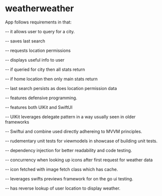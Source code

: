 # weatherweather

App follows requirements in that:

-- it allows user to query for a city.

-- saves last search

-- requests location permissions

-- displays useful info to user

  -- if queried for city then all stats return
  
  -- if home location then only main stats return
  
-- last search persists as does location permission data

-- features defensive programming.

-- features both UIKit and SwiftUI

-- UIKit leverages delegate pattern in a way usually seen in older frameworks

-- Swiftui and combine used directly adhereing to MVVM principles.

-- rudementary unit tests for viewmodels in showcase of building unit tests.

-- dependency injection for better readability and code testing. 

-- concurrency when looking up icons after first request for weather data

  -- icon fetched with image fetch class which has cache.
  
-- leverages swifts previews framework for on the go ui testing. 

-- has reverse lookup of user location to display weather. 

